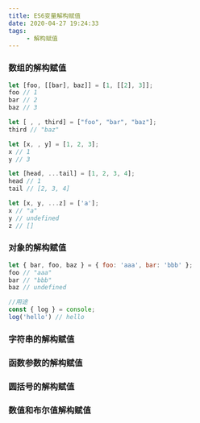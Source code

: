 ```yaml
---
title: ES6变量解构赋值
date: 2020-04-27 19:24:33
tags:
     - 解构赋值
---
```


### 数组的解构赋值
```js
let [foo, [[bar], baz]] = [1, [[2], 3]];
foo // 1
bar // 2
baz // 3

let [ , , third] = ["foo", "bar", "baz"];
third // "baz"

let [x, , y] = [1, 2, 3];
x // 1
y // 3

let [head, ...tail] = [1, 2, 3, 4];
head // 1
tail // [2, 3, 4]

let [x, y, ...z] = ['a'];
x // "a"
y // undefined
z // []
```

### 对象的解构赋值
```js
let { bar, foo, baz } = { foo: 'aaa', bar: 'bbb' };
foo // "aaa"
bar // "bbb"
baz // undefined

//用途
const { log } = console;
log('hello') // hello
```

### 字符串的解构赋值

### 函数参数的解构赋值

### 圆括号的解构赋值

### 数值和布尔值解构赋值
